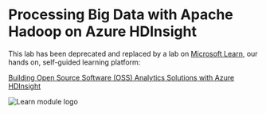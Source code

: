 # Processing Big Data with Apache Hadoop on Azure HDInsight

This lab has been deprecated and replaced by a lab on [Microsoft Learn](https://docs.microsoft.com/learn?WT.mc_id=academic-9938-jabenn), our hands on, self-guided learning platform:

[Building Open Source Software (OSS) Analytics Solutions with Azure HDInsight](https://docs.microsoft.com/learn/paths/build-oss-analytical-solutions-az-hdinsight//?WT.mc_id=academic-9938-jabenn)

![Learn module logo](https://docs.microsoft.com/learn/achievements/building-oss-analytical-solutions-with-azure-hdinsight.svg?WT.mc_id=academic-9938-jabenn)
